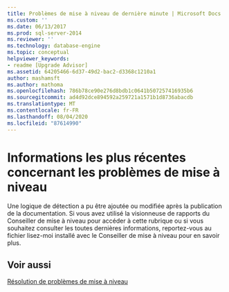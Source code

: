 ```yaml
---
title: Problèmes de mise à niveau de dernière minute | Microsoft Docs
ms.custom: ''
ms.date: 06/13/2017
ms.prod: sql-server-2014
ms.reviewer: ''
ms.technology: database-engine
ms.topic: conceptual
helpviewer_keywords:
- readme [Upgrade Advisor]
ms.assetid: 64205466-6d37-49d2-bac2-d3368c1210a1
author: mashamsft
ms.author: mathoma
ms.openlocfilehash: 786b78ce90e276d8bdb1c0641b507257416935b6
ms.sourcegitcommit: ad4d92dce894592a259721a1571b1d8736abacdb
ms.translationtype: MT
ms.contentlocale: fr-FR
ms.lasthandoff: 08/04/2020
ms.locfileid: "87614990"
---
```

# <a name="late-breaking-upgrade-issues"></a>Informations les plus récentes concernant les problèmes de mise à niveau
  Une logique de détection a pu être ajoutée ou modifiée après la publication de la documentation. Si vous avez utilisé la visionneuse de rapports du Conseiller de mise à niveau pour accéder à cette rubrique ou si vous souhaitez consulter les toutes dernières informations, reportez-vous au fichier lisez-moi installé avec le Conseiller de mise à niveau pour en savoir plus.  
  
## <a name="see-also"></a>Voir aussi  
 [Résolution de problèmes de mise à niveau](../../../2014/sql-server/install/resolving-upgrade-issues.md)  
  
  
